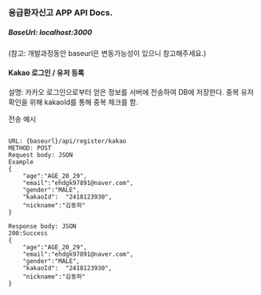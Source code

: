 ### 응급환자신고 APP API Docs.
##### BaseUrl: localhost:3000
(참고: 개발과정동안 baseurl은 변동가능성이 있으니 참고해주세요.)


#### Kakao 로그인 / 유저 등록

설명: 카카오 로그인으로부터 얻은 정보를 서버에 전송하여 DB에 저장한다. 중복 유저 확인을 위해 kakaoId를 통해 중복 체크를 함.

전송 예시
```

URL: {baseurl}/api/register/kakao
METHOD: POST
Request body: JSON
Example
{
    "age":"AGE_20_29",
    "email":"ehdgk97891@naver.com",
    "gender":"MALE",
    "kakaoId":	"2418123930",
    "nickname":"김동하"
}

Response body: JSON
200:Success
{
    "age":"AGE_20_29",
    "email":"ehdgk97891@naver.com",
    "gender":"MALE",
    "kakaoId":	"2418123930",
    "nickname":"김동하"
}
```

